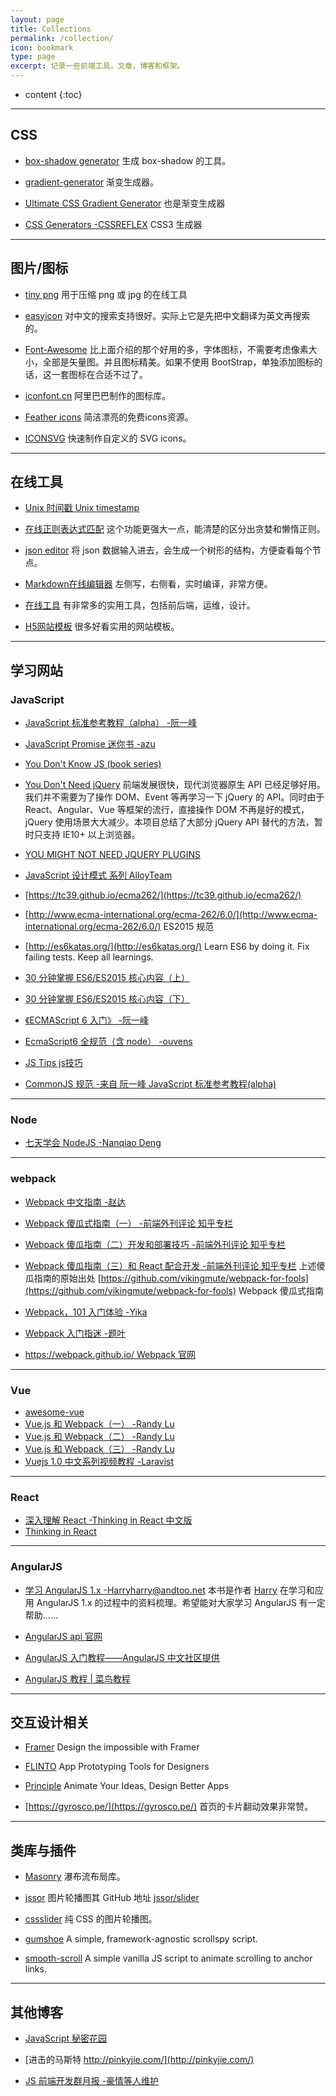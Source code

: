```yaml
---
layout: page
title: Collections
permalink: /collection/
icon: bookmark
type: page
excerpt: 记录一些前端工具，文章，博客和框架。
---
```


* content
  {:toc}

---

## CSS

- [box-shadow generator](http://www.cssmatic.com/box-shadow)
  生成 box-shadow 的工具。

- [gradient-generator](http://www.cssmatic.com/gradient-generator)
  渐变生成器。

- [Ultimate CSS Gradient Generator](http://www.colorzilla.com/gradient-editor/)
  也是渐变生成器

- [CSS Generators -CSSREFLEX](http://www.cssreflex.com/css-generators/)
  CSS3 生成器
---

## 图片/图标 

* [tiny png](https://tinypng.com/)
  用于压缩 png 或 jpg 的在线工具

- [easyicon](http://www.easyicon.net/)
  对中文的搜索支持很好。实际上它是先把中文翻译为英文再搜索的。

- [Font-Awesome](http://fortawesome.github.io/Font-Awesome/icons/)
  比上面介绍的那个好用的多，字体图标，不需要考虑像素大小，全部是矢量图。并且图标精美。如果不使用 BootStrap，单独添加图标的话，这一套图标在合适不过了。

- [iconfont.cn](http://www.iconfont.cn/)
  阿里巴巴制作的图标库。

- [Feather icons](https://feathericons.com/)
  简洁漂亮的免费icons资源。

- [ICONSVG](https://iconsvg.xyz/)
  快速制作自定义的 SVG icons。
---

## 在线工具

- [Unix 时间戳 Unix timestamp](http://tool.chinaz.com/Tools/unixtime.aspx)

- [在线正则表达式匹配](https://regex101.com/)
  这个功能更强大一点，能清楚的区分出贪婪和懒惰正则。

- [json editor](http://braincast.nl/samples/jsoneditor/)
  将 json 数据输入进去，会生成一个树形的结构，方便查看每个节点。

- [Markdown在线编辑器](http://www.mdeditor.com/)
  左侧写，右侧看，实时编译，非常方便。

- [在线工具](https://tool.lu/nav/)
  有非常多的实用工具，包括前后端，运维，设计。

- [H5网站模板](https://html5up.net/)
  很多好看实用的网站模板。
---

## 学习网站

### JavaScript

- [JavaScript 标准参考教程（alpha） -阮一峰](http://javascript.ruanyifeng.com/)

- [JavaScript Promise 迷你书 -azu](http://liubin.org/promises-book/)

- [You Don't Know JS (book series)](https://github.com/getify/You-Dont-Know-JS)

- [You Don't Need jQuery](https://github.com/oneuijs/You-Dont-Need-jQuery/blob/master/README.zh-CN.md)
  前端发展很快，现代浏览器原生 API 已经足够好用。我们并不需要为了操作 DOM、Event 等再学习一下 jQuery 的 API。同时由于 React、Angular、Vue 等框架的流行，直接操作 DOM 不再是好的模式，jQuery 使用场景大大减少。本项目总结了大部分 jQuery API 替代的方法，暂时只支持 IE10+ 以上浏览器。

- [YOU MIGHT NOT NEED JQUERY PLUGINS](http://youmightnotneedjqueryplugins.com/)

- [JavaScript 设计模式 系列 AlloyTeam](http://www.alloyteam.com/2012/10/common-javascript-design-patterns/)

- [https://tc39.github.io/ecma262/](https://tc39.github.io/ecma262/)

* [http://www.ecma-international.org/ecma-262/6.0/](http://www.ecma-international.org/ecma-262/6.0/)
  ES2015 规范

- [http://es6katas.org/](http://es6katas.org/)
  Learn ES6 by doing it. Fix failing tests. Keep all learnings.

- [30 分钟掌握 ES6/ES2015 核心内容（上）](http://segmentfault.com/a/1190000004365693)

- [30 分钟掌握 ES6/ES2015 核心内容（下）](http://segmentfault.com/a/1190000004368132)

- [《ECMAScript 6 入门》 -阮一峰](https://github.com/ruanyf/es6tutorial)

- [EcmaScript6 全规范（含 node） -ouvens](https://github.com/ouvens/es6-code-style-guide)

- [JS Tips js技巧](https://www.jstips.co/zh_CN/)

- [CommonJS 规范 -来自 阮一峰 JavaScript 标准参考教程(alpha)](http://javascript.ruanyifeng.com/nodejs/module.html)
---

### Node

- [七天学会 NodeJS -Nanqiao Deng](https://nqdeng.github.io/7-days-nodejs)
---

### webpack

- [Webpack 中文指南 -赵达](https://www.gitbook.com/book/zhaoda/webpack/details)

- [Webpack 傻瓜式指南（一） -前端外刊评论 知乎专栏](http://zhuanlan.zhihu.com/FrontendMagazine/20367175)

- [Webpack 傻瓜指南（二）开发和部署技巧 -前端外刊评论 知乎专栏](http://zhuanlan.zhihu.com/FrontendMagazine/20397902)

- [Webpack 傻瓜指南（三）和 React 配合开发 -前端外刊评论 知乎专栏](http://zhuanlan.zhihu.com/FrontendMagazine/20522487)
  上述傻瓜指南的原始出处 [https://github.com/vikingmute/webpack-for-fools](https://github.com/vikingmute/webpack-for-fools) Webpack 傻瓜式指南

- [Webpack，101 入门体验 -Yika](http://www.html-js.com/article/3009)

- [Webpack 入门指迷 -题叶](https://segmentfault.com/a/1190000002551952)

- [https://webpack.github.io/ Webpack 官网](https://webpack.github.io/)
---

### Vue

- [awesome-vue](https://github.com/vuejs/awesome-vue)
- [Vue.js 和 Webpack（一） -Randy Lu](http://djyde.github.io/2015/08/29/vuejs-and-webpack-1/)
- [Vue.js 和 Webpack（二） -Randy Lu](http://djyde.github.io/2015/08/30/vuejs-and-webpack-2/)
- [Vue.js 和 Webpack（三） -Randy Lu](http://djyde.github.io/2015/08/31/vuejs-and-webpack-3/)
- [Vuejs 1.0 中文系列视频教程 -Laravist](https://laravist.com/series/vue-js-1-0-in-action-series)
---

### React

- [深入理解 React -Thinking in React 中文版](http://reactjs.cn/react/docs/thinking-in-react.html)
- [Thinking in React](http://facebook.github.io/react/docs/thinking-in-react.html)
---

### AngularJS

- [学习 AngularJS 1.x -Harry<harry@andtoo.net>](https://hairui219.gitbooks.io/learning_angular/content/zh/index.html)
  本书是作者 [Harry](https://github.com/hairui219) 在学习和应用 AngularJS 1.x 的过程中的资料梳理。希望能对大家学习 AngularJS 有一定帮助……

- [AngularJS api 官网](https://docs.angularjs.org/api)
- [AngularJS 入门教程——AngularJS 中文社区提供](https://github.com/zensh/AngularjsTutorial_cn)
- [AngularJS 教程 \| 菜鸟教程](http://www.runoob.com/angularjs/angularjs-tutorial.html)
---

## 交互设计相关

- [Framer](https://framerjs.com/)
  Design the impossible with Framer

- [FLINTO](https://www.flinto.com/)
  App Prototyping Tools for Designers

- [Principle](http://principleformac.com/)
  Animate Your Ideas, Design Better Apps

- [https://gyrosco.pe/](https://gyrosco.pe/)
  首页的卡片翻动效果非常赞。
---

## 类库与插件

- [Masonry](http://masonry.desandro.com/)
  瀑布流布局库。

- [jssor](http://www.jssor.com/)
  图片轮播图其 GitHub 地址 [jssor/slider](https://github.com/jssor/slider)

- [cssslider](http://cssslider.com/)
  纯 CSS 的图片轮播图。

* [gumshoe](https://github.com/cferdinandi/gumshoe)
  A simple, framework-agnostic scrollspy script.

* [smooth-scroll](https://github.com/cferdinandi/smooth-scroll)
  A simple vanilla JS script to animate scrolling to anchor links.
---

## 其他博客

- [JavaScript 秘密花园](http://bonsaiden.github.io/JavaScript-Garden/zh/)

- [进击的马斯特 http://pinkyjie.com/](http://pinkyjie.com/)

- [JS 前端开发群月报 -豪情等人维护](http://www.kancloud.cn/jsfront/month/82796)
